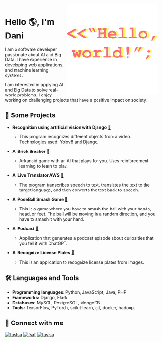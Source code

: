 <img src="principal.gif" width="300px" align="right" alt="Computador">

# Hello 🌎, I'm Dani

<p align="left">
I am a software developer passionate about AI and Big Data. I have experience in developing web applications, and machine learning systems.

I am interested in applying AI and Big Data to solve real-world problems. I enjoy working on challenging projects that have a positive impact on society.
</p>

## 🚀 Some Projects

* **Recognition using artificial vision with Django** [🔗](https://github.com/Admunzi/Artificial-Vision-Recognition-with-Django)
    * This program recognizes different objects from a video. Technologies used: Yolov8 and Django.
  
* **AI Brick Breaker** [🔗](https://github.com/Admunzi/AI-Brick-Breaker)
    * Arkanoid game with an AI that plays for you. Uses reinforcement learning to learn to play.
* **AI Live Translator AWS** [🔗](https://github.com/Admunzi/AI-Live_Translator_AWS)
    * The program transcribes speech to text, translates the text to the target language, and then converts the text back to speech.
* **AI PoseBall Smash Game** [🔗](https://github.com/Admunzi/AI-PoseBall-Smash-Game)
    * This is a game where you have to smash the ball with your hands, head, or feet. The ball will be moving in a random direction, and you have to smash it with your hand.
* **AI Podcast** [🔗](https://github.com/Admunzi/AI-Podcast)
    * Application that generates a podcast episode about curiosities that you tell it with ChatGPT. 
* **AI Recognize License Plates** [🔗](https://github.com/Admunzi/AI-Recognize-license-plates)
    * This is an application to recognize license plates from images.

## 🛠️ Languages and Tools 
* **Programming languages:** Python, JavaScript, Java, PHP
* **Frameworks:** Django, Flask
* **Databases:** MySQL, PostgreSQL, MongoDB
* **Tools:** TensorFlow, PyTorch, scikit-learn, git, docker, hadoop. 


## 🔗 Connect with me
<p>
<a href="mailto:daniayalainformatica@gmail.com" target="blank"><img src="https://cdn4.iconfinder.com/data/icons/social-media-logos-6/512/112-gmail_email_mail-512.png" alt="fasfsa" height="75" /></a> 
<a href="https://twitter.com/admunzi" target="blank"><img src="https://media.itsnicethat.com/images/twitter-x-logo-graphic-design-itsnicethat-01.width-1440_WgWw7Xq65qfzL1dm.jpg" alt="fsaf" height="70" /></a> 
<a href="https://www.linkedin.com/in/daniel-ayala-cantador/" target="blank"><img src="https://cdn-icons-png.flaticon.com/512/174/174857.png" alt="fasfsa" height="70"/></a>

</p>